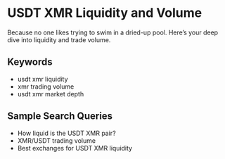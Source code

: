 # USDT XMR Liquidity and Volume

Because no one likes trying to swim in a dried-up pool. Here’s your deep dive into liquidity and trade volume.

## Keywords
- usdt xmr liquidity
- xmr trading volume
- usdt xmr market depth

## Sample Search Queries
- How liquid is the USDT XMR pair?
- XMR/USDT trading volume
- Best exchanges for USDT XMR liquidity